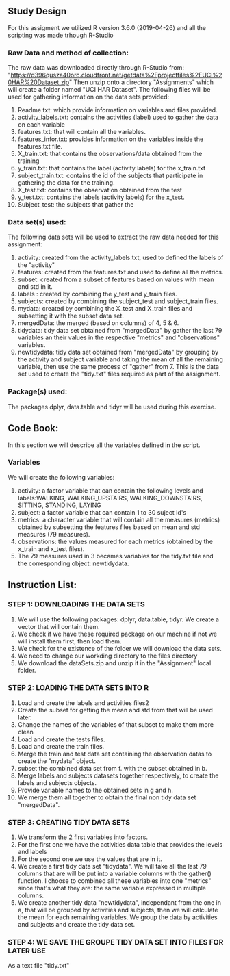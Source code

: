 ## Study Design
For this assigment we utilized R version 3.6.0 (2019-04-26) and all the scripting was made trhough R-Studio

### Raw Data and method of collection:
The raw data was downloaded directly through R-Studio from: "https://d396qusza40orc.cloudfront.net/getdata%2Fprojectfiles%2FUCI%20HAR%20Dataset.zip"
Then unzip onto a directory "Assignments" which will create a folder named "UCI HAR Dataset".
The following files will be used for gathering information on the data sets provided:
1. Readme.txt: which provide information on variables and files provided.
2. activity_labels.txt: contains the activities (label) used to gather the data on each variable
3. features.txt: that will contain all the variables.
4. features_infor.txt: provides information on the variables inside the features.txt file.
5. X_train.txt: that contains the observations/data obtained from the training
6. y_train.txt: that contains the label (activity labels) for the x_train.txt
7. subject_train.txt: contains the id of the subjects that participate in gathering the data for the training.
8. X_test.txt: contains the observation obtained from the test
9. y_test.txt: contains the labels (activity labels) for the x_test.
10. Subject_test: the subjects that gather the 

### Data set(s) used:
The following data sets will be used to extract the raw data needed for this assignment:
1. activity: created from the activity_labels.txt, used to defined the labels of the "activity"
2. features: created from the features.txt and used to define all the metrics.
3. subset: created from a subset of features based on values with mean and std in it.
4. labels : created by combining the y_test and y_train files.
5. subjects: created by combining the subject_test and subject_train files.
5. mydata: created by combining the X_test and X_train files and subsetting it with the subset data set.
6. mergedData: the merged (based on columns) of 4, 5 & 6.
7. tidydata: tidy data set obtained from "mergedData" by gather the last 79 variables an their values in the respective "metrics" and "observations" variables.
8. newtidydata: tidy data set obtained from "mergedData" by grouping by the activity and subject variable and taking the mean of all the remaining variable, then use the same process of "gather" from 7. This is the data set used to create the "tidy.txt" files required as part of the assignment.

### Package(s) used:
The packages dplyr, data.table and tidyr will be used during this exercise.

## Code Book:

In this section we will describe all the variables defined in the script.
### Variables
We will create the following variables:
1. activity: a factor variable that can contain the following levels and labels:WALKING, WALKING_UPSTAIRS, WALKING_DOWNSTAIRS, SITTING, STANDING, LAYING
2. subject: a factor variable that can contain 1 to 30 suject Id's
3. metrics: a character variable that will contain all the measures (metrics) obtained by subsetting the features files based on mean and std measures (79 measures).
4. observations: the values measured for each metrics (obtained by the x_train and x_test files).
5. The 79 measures used in 3 becames variables for the tidy.txt file and the corresponding object: newtidydata.

## Instruction List:
### STEP 1: DOWNLOADING THE DATA SETS
1. We will use the following packages: dplyr, data.table, tidyr. We create a vector that will contain them.
2. We check if we have these required package on our machine if not we will install them first, then load them.
3. We check for the existence of the folder we will download the data sets.
4. We need to change our workding directory to the files directory
5. We download the dataSets.zip and unzip it in the "Assignment" local folder.
### STEP 2: LOADING THE DATA SETS INTO R
1. Load and create the labels and activities files2
2. Create the subset for getting the mean and std from that will be used later.
3. Change the names of the variables of that subset to make them more clean
4. Load and create the tests files.
5. Load and create the train files.
6. Merge the train and test data set containing the observation datas to create the "mydata" object.
7. subset the combined data set from f. with the subset obtained in b.
8. Merge labels and subjects datasets together respectively, to create the labels and subjects objects.
9. Provide variable names to the obtained sets in g and h.
10. We merge them all together to obtain the final non tidy data set "mergedData".
### STEP 3: CREATING TIDY DATA SETS
1. We transform the 2 first variables into factors.
  1. For the first one we have the activities data table that provides the levels and labels
  2. For the second one we use the values that are in it.
2. We create a first tidy data set "tidydata". We will take all the last 79 columns that are will be put into a variable columns with the gather() function. I choose to combined all these variables into one "metrics" since that's what they are: the same variable expressed in multiple columns.
3. We create another tidy data "newtidydata", independant from the one in a, that will be grouped by activities and subjects, then we will calculate the mean for each remaining variables. We group the data by activities and subjects and create the tidy data set.
### STEP 4: WE SAVE THE GROUPE TIDY DATA SET INTO FILES FOR LATER USE
As a text file "tidy.txt"
